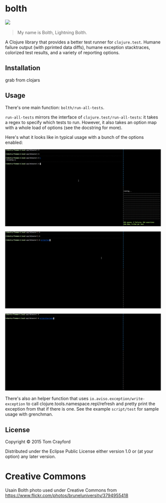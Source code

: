 # bolth

![](/doc/bolth.jpg?raw=true)

> My name is Bolth, Lightning Bolth.

A Clojure library that provides a better test runner for `clojure.test`. Humane
failure output (with pprinted data diffs), humane exception stacktraces, colorized test
results, and a variety of reporting options.

## Installation

grab from clojars

## Usage

There's one main function: `bolth/run-all-tests`.

`run-all-tests` mirrors the interface of `clojure.test/run-all-tests`: it takes
a regex to specify which tests to run. However, it also takes an option map with a whole load
of options (see the docstring for more).

Here's what it looks like in typical usage with a bunch of the options enabled:

![](/doc/normal_run.gif?raw=true)

![](/doc/failing_run.gif?raw=true)

![](/doc/slow_test_run.gif?raw=true)

There's also an helper function that uses `io.aviso.exception/write-exception`
to call clojure.tools.namespace.repl/refresh and pretty print the exception
from that if there is one. See the example `script/test` for sample usage with
grenchman.

## License

Copyright © 2015 Tom Crayford

Distributed under the Eclipse Public License either version 1.0 or (at
your option) any later version.

# Creative Commons

Usain Bolth photo used under Creative Commons from https://www.flickr.com/photos/bruneluniversity/3794955418
